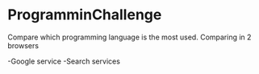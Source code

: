# ProgramminChallenge

Compare which programming language is the most used.
Comparing in 2 browsers

-Google service
-Search services
